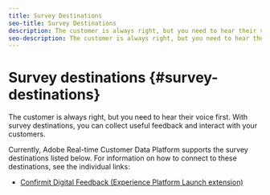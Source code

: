 ```yaml
---
title: Survey Destinations
seo-title: Survey Destinations
description: The customer is always right, but you need to hear their voice first. With survey destinations, you can collect useful feedback and interact with your customers. 
seo-description: The customer is always right, but you need to hear their voice first. With survey destinations, you can collect useful feedback and interact with your customers. 
---
```


# Survey destinations {#survey-destinations}

The customer is always right, but you need to hear their voice first. With survey destinations, you can collect useful feedback and interact with your customers. 

Currently, Adobe Real-time Customer Data Platform supports the survey destinations listed below. For information on how to connect to these destinations, see the individual links:

* [Confirmit Digital Feedback (Experience Platform Launch extension)](/help/rtcdp/destinations/confirmit-digital-feedback-extension.md)